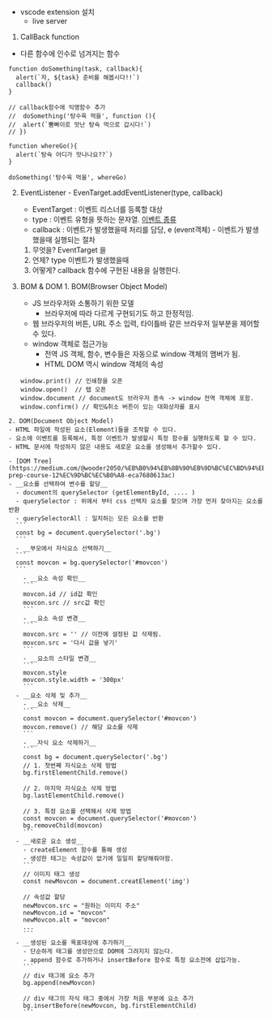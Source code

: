 * vscode extension 설치
  - live server

1. CallBack function
  - 다른 함수에 인수로 넘겨지는 함수
  ```
  function doSomething(task, callback){
    alert(`자, ${task} 준비를 해봅시다!!`)
    callback()
  }

  // callback함수에 익명함수 추가
  //  doSomething('탕수육 먹을', function (){
  //  alert(`뿜빠이로 맛난 탕슉 먹으로 갑시다!`)
  // })

  function whereGo(){
    alert(`탕슉 어디가 맛나나요??`)
  }

  doSomething('탕수육 먹을', whereGo)
  ```

  2. EventListener
    - EvenTarget.addEventListener(type, callback)
      * EventTarget : 이벤트 리스너를 등록할 대상
      * type : 이벤트 유형을 뜻하는 문자열.
        [이벤트 종류](http://www.ktword.co.kr/word/abbr_view.php?m_temp1=2744&id=1356)
      * callback : 이벤트가 발생했을때 처리를 담당, e (event객체)
    - 이벤트가 발생했을때 실행되는 절차
      1. 무엇을? EventTarget 을
      2. 언제? type 이벤트가 발생했을때
      3. 어떻게? callback 함수에 구현된 내용을 실행한다.

  3. BOM & DOM
    1. BOM(Browser Object Model)
      - JS 브라우저와 소통하기 위한 모델
        - 브라우저에 따라 다르게 구현되기도 하고 한정적임.
      - 웹 브라우저의 버튼, URL 주소 입력, 타이틀바 같은 브라우저 일부분을 제어할 수 있다.
      - window 객체로 접근가능
        - 전역 JS 객체, 함수, 변수들은 자동으로 window 객체의 맴버가 됨.
        - HTML DOM 역시 window 객체의 속성
      ```
      window.print() // 인쇄창을 오픈
      window.open()  // 탭 오픈
      window.document // document도 브라우저 종속 -> window 전역 객체에 포함.
      window.confirm() // 확인&취소 버튼이 있는 대화상자를 표시
      ```
    2. DOM(Document Object Model)
    - HTML 파일에 작성된 요소(Element)들을 조작할 수 있다.
    - 요소에 이벤트를 등록해서, 특정 이벤트가 발생할시 특정 함수를 실행하도록 할 수 있다.
    - HTML 문서에 작성하지 않은 내용도 새로운 요소를 생성해서 추가할수 있다.

    - [DOM Tree](https://medium.com/@wooder2050/%EB%B0%94%EB%8B%90%EB%9D%BC%EC%BD%94%EB%94%A9-prep-course-12%EC%9D%BC%EC%B0%A8-eca7680613ac)
    - __요소를 선택하여 변수를 할당__
      - document의 querySelector (getElementById, .... )
      - querySelector : 위에서 부터 css 선택자 요소를 찾으며 가장 먼저 찾아지는 요소를 반환
      - querySelectorAll : 일치하는 모든 요소를 반환
      ```
      const bg = document.querySelector('.bg')
      ```
      - __부모에서 자식요소 선택하기__
      ```
      const movcon = bg.querySelector('#movcon')
      ```
        - __요소 속성 확인__
        ```
        movcon.id // id값 확인
        movcon.src // src값 확인
        ```
        - __요소 속성 변경__
        ```
        movcon.src = '' // 이전에 설정된 값 삭제됨.
        movcon.src = '다시 값을 넣기' 
        ```
        - __요소의 스타일 변경__
        ```
        movcon.style
        movcon.style.width = '300px'
        ```
      - __요소 삭제 및 추가__
        - __요소 삭제__
        ```
        const movcon = document.querySelector('#movcon')
        movcon.remove() // 해당 요소를 삭제
        ```
        - __자식 요소 삭제하기__
        ```
        const bg = document.querySelector('.bg')
        // 1. 첫번째 자식요소 삭제 방법
        bg.firstElementChild.remove()

        // 2. 마지막 자식요소 삭제 방법
        bg.lastElementChild.remove()

        // 3. 특정 요소를 선택해서 삭제 방법
        const movcon = document.querySelector('#movcon')
        bg.removeChild(movcon)
        ```
      - __새로운 요소 생성__
        - createElement 함수를 통해 생성
        - 생성한 태그는 속성값이 없기에 일일히 할당해줘야함.
        ```
        // 이미지 태그 생성
        const newMovcon = document.creatElement('img')

        // 속성값 할당
        newMovcon.src = "원하는 이미지 주소"
        newMovcon.id = "movcon"
        newMovcon.alt = "movcon"
        ...
        ```
      - __생성된 요소를 목표대상에 추가하기__
        - 단순하게 태그를 생성만으로 DOM에 그려지지 않는다.
        - append 함수로 추가하거나 insertBefore 함수로 특정 요소전에 삽입가능.
        ```
        // div 태그에 요소 추가
        bg.append(newMovcon)

        // div 태그의 자식 태그 중에서 가장 처음 부분에 요소 추가
        bg.insertBefore(newMovcon, bg.firstElementChild)
        ```
